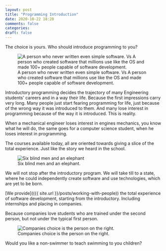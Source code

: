 ```yaml
---
layout: post
title: "Programming Introduction"
date: 2020-10-22 18:20
comments: false
categories:
draft: false
---
```


The choice is yours. Who should introduce programming to you?

<figure>
 <img src="{{ site.url }}/assets/who-must-introduce-coding.jpg" alt="A person who never written even simple software. Vs A person who created software that millions use like the OS and made 100+ people capable of software development.">
 <figcaption>
 A person who never written even simple software. Vs A person who created software that millions use like the OS and made 100+ people capable of software development.
 </figcaption>
</figure>

Introductory programming decides the trajectory of many Engineering students' careers and in a way their life. Because the first impressions carry very long. Many people just start fearing programming for life, just because of the wrong way it was introduced to them. And many lose interest in programming because of the way it is introduced. This is reality.

When a mechanical engineer loses interest in engines mechanics, you know what he will do, the same goes for a computer science student, when he loses interest in programming.

The courses available today, all are oriented towards giving a slice of the total experience. Just like the story we heard in the school.

<figure>
 <img src="{{ site.url }}/assets/six-blind-men-and-elephant.gif" alt="
 Six blind men and an elephant">
 <figcaption>
 Six blind men and an elephant.
 </figcaption>
</figure>

We will not stop after the introductory program. We will take till to a state, where he could independently create software and use technologies, which are yet to be born.

[We provide](({{ site.url }}/posts/working-with-people)) the total experience of software development, starting from the introductory. Including internships and placing in companies.

Because companies love students who are trained under the second person, but not under the typical first person.

<figure>
 <img src="{{ site.url }}/assets/who-must-introduce-coding.jpg" alt="Companies choice is the person on the right.">
 <figcaption>
 Companies choice is the person on the right.
 </figcaption>
</figure>

Would you like a non-swimmer to teach swimming to you children?
